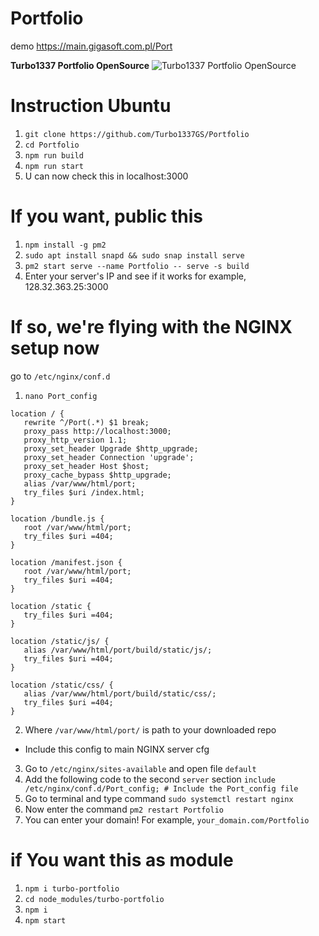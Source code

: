 # Portfolio
demo https://main.gigasoft.com.pl/Port

**Turbo1337 Portfolio OpenSource**
![Turbo1337 Portfolio OpenSource](https://main.gigasoft.com.pl/Images/portfolio.png)

# Instruction Ubuntu #

 1. ``git clone https://github.com/Turbo1337GS/Portfolio``
 2. ``cd Portfolio ``
 3. ``npm run build``
 4. ``npm run start ``
 5. U can now check this in localhost:3000
  # If you want, public this
 
 
 1. ``npm install -g pm2``
 2. ``sudo apt install snapd && sudo snap install serve ``
 3. ``pm2 start serve --name Portfolio -- serve -s build``
 4. Enter your server's IP and see if it works for example, 128.32.363.25:3000
 


# If so, we're flying with the NGINX setup now

go to ``/etc/nginx/conf.d``

 1. ``nano Port_config``
 ```
 location / {
    rewrite ^/Port(.*) $1 break;
    proxy_pass http://localhost:3000;
    proxy_http_version 1.1;
    proxy_set_header Upgrade $http_upgrade;
    proxy_set_header Connection 'upgrade';
    proxy_set_header Host $host;
    proxy_cache_bypass $http_upgrade;
    alias /var/www/html/port;
    try_files $uri /index.html;
}

location /bundle.js {
    root /var/www/html/port;
    try_files $uri =404;
}

location /manifest.json {
    root /var/www/html/port;
    try_files $uri =404;
}

location /static {
    try_files $uri =404;
}

location /static/js/ {
    alias /var/www/html/port/build/static/js/;
    try_files $uri =404;
}

location /static/css/ {
    alias /var/www/html/port/build/static/css/;
    try_files $uri =404;
}
```

 2. Where ``/var/www/html/port/`` is path to your downloaded repo
 * Include this config to main NGINX server cfg
 3. Go to ``/etc/nginx/sites-available`` and open file ``default``
 4. Add the following code to the second ``server`` section
 ``include /etc/nginx/conf.d/Port_config; # Include the Port_config file``
 5. Go to terminal and type command ``sudo systemctl restart nginx``
 6. Now enter the command ``pm2 restart Portfolio``
 7. You can enter your domain! For example, ``your_domain.com/Portfolio``

   # if You want this as module
 1. ``npm i turbo-portfolio``
 2. ``cd node_modules/turbo-portfolio``
 3. ``npm i``
 4. ``npm start``
